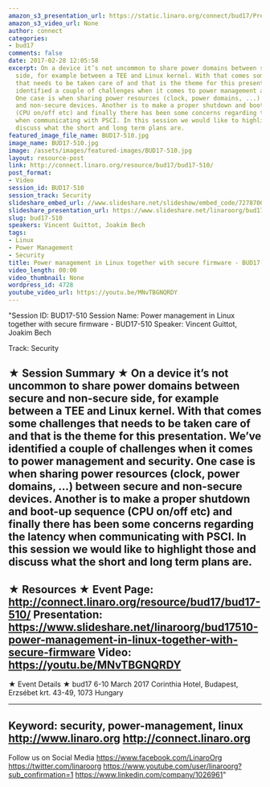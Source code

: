 ```yaml
---
amazon_s3_presentation_url: https://static.linaro.org/connect/bud17/Presentations/BUD17-510%20-%20Power%20management%20in%20Linux%20together%20with%20secure%20firmware.pdf
amazon_s3_video_url: None
author: connect
categories:
- bud17
comments: false
date: 2017-02-28 12:05:58
excerpt: On a device it’s not uncommon to share power domains between secure and non-secure
  side, for example between a TEE and Linux kernel. With that comes some challenges
  that needs to be taken care of and that is the theme for this presentation. We’ve
  identified a couple of challenges when it comes to power management and security.
  One case is when sharing power resources (clock, power domains, ...) between secure
  and non-secure devices. Another is to make a proper shutdown and boot-up sequence
  (CPU on/off etc) and finally there has been some concerns regarding the latency
  when communicating with PSCI. In this session we would like to highlight those and
  discuss what the short and long term plans are.
featured_image_file_name: BUD17-510.jpg
image_name: BUD17-510.jpg
image: /assets/images/featured-images/BUD17-510.jpg
layout: resource-post
link: http://connect.linaro.org/resource/bud17/bud17-510/
post_format:
- Video
session_id: BUD17-510
session_track: Security
slideshare_embed_url: //www.slideshare.net/slideshow/embed_code/72787006
slideshare_presentation_url: https://www.slideshare.net/linaroorg/bud17510-power-management-in-linux-together-with-secure-firmware
slug: bud17-510
speakers: Vincent Guittot, Joakim Bech
tags:
- Linux
- Power Management
- Security
title: Power management in Linux together with secure firmware - BUD17-510
video_length: 00:00
video_thumbnail: None
wordpress_id: 4728
youtube_video_url: https://youtu.be/MNvTBGNQRDY
---
```


"Session ID: BUD17-510
Session Name: Power management in Linux together with secure firmware - BUD17-510
Speaker: Vincent Guittot, Joakim Bech

Track: Security


★ Session Summary ★
On a device it’s not uncommon to share power domains between secure and non-secure side, for example between a TEE and Linux kernel. With that comes some challenges that needs to be taken care of and that is the theme for this presentation. We’ve identified a couple of challenges when it comes to power management and security. One case is when sharing power resources (clock, power domains, ...) between secure and non-secure devices. Another is to make a proper shutdown and boot-up sequence (CPU on/off etc) and finally there has been some concerns regarding the latency when communicating with PSCI. In this session we would like to highlight those and discuss what the short and long term plans are.
---------------------------------------------------
★ Resources ★
Event Page: http://connect.linaro.org/resource/bud17/bud17-510/
Presentation: https://www.slideshare.net/linaroorg/bud17510-power-management-in-linux-together-with-secure-firmware
Video: https://youtu.be/MNvTBGNQRDY
 ---------------------------------------------------

★ Event Details ★
bud17
6-10 March 2017
Corinthia Hotel, Budapest,
Erzsébet krt. 43-49,
1073 Hungary

---------------------------------------------------
Keyword: security, power-management, linux
http://www.linaro.org
http://connect.linaro.org
---------------------------------------------------
Follow us on Social Media
https://www.facebook.com/LinaroOrg
https://twitter.com/linaroorg
https://www.youtube.com/user/linaroorg?sub_confirmation=1
https://www.linkedin.com/company/1026961"